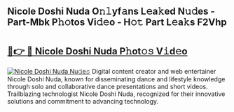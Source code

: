 ## Nicole Doshi Nuda O𝚗𝚕yf𝚊ns L𝚎a𝚔ed N𝚞𝚍es - Part-Mbk P𝚑𝚘tos Vi𝚍𝚎o - H𝚘𝚝 Part L𝚎a𝚔s F2Vhp

# <h2><a href="http://kf2s29i.oniu.top/?m=Nicole+Doshi+Nuda">🔗👉 🔴 Nicole Doshi Nuda P𝚑ot𝚘𝚜 V𝚒d𝚎o</a></h2>

[![Nicole Doshi Nuda Nu𝚍e𝚜](https://i.imgur.com/0qMVB7G.gif)](http://kf2s29i.oniu.top/?m=Nicole+Doshi+Nuda)
Digital content creator and web entertainer Nicole Doshi Nuda, known for disseminating dance and lifestyle knowledge through solo and collaborative dance presentations and short videos. Trailblazing technologist Nicole Doshi Nuda, recognized for their innovative solutions and commitment to advancing technology.  
